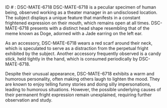 ID # : DSC-MATE-6718
DSC-MATE-6718 is a peculiar specimen of human being, observed working as a theater manager in an undisclosed location. The subject displays a unique feature that manifests in a constant frightened expression on their mouth, which remains open at all times. DSC-MATE-6718 presents with a distinct head shape resembling that of the meme known as Doge, adorned with a Jade earring on the left ear.

As an accessory, DSC-MATE-6718 wears a red scarf around their neck, which is speculated to serve as a distraction from the perpetual fright exhibited by the subject. Another accessory frequently observed is a candy stick, held tightly in the hand, which is consumed periodically by DSC-MATE-6718.

Despite their unusual appearance, DSC-MATE-6718 exhibits a warm and humorous personality, often making others laugh to lighten the mood. They are known to enjoy telling funny stories and doing silly impersonations, leading to humorous situations. However, the possible underlying causes of their permanent fright expression remain unexplained, requiring further observation and study.